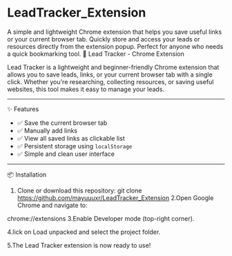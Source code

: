 # LeadTracker_Extension
A simple and lightweight Chrome extension that helps you save useful links or your current browser tab. Quickly store and access your leads or resources directly from the extension popup. Perfect for anyone who needs a quick bookmarking tool.
🔗 Lead Tracker - Chrome Extension

Lead Tracker is a lightweight and beginner-friendly Chrome extension that allows you to save leads, links, or your current browser tab with a single click. Whether you're researching, collecting resources, or saving useful websites, this tool makes it easy to manage your leads.

---

✨ Features

- ✅ Save the current browser tab
- ✅ Manually add links
- ✅ View all saved links as clickable list
- ✅ Persistent storage using `localStorage`
- ✅ Simple and clean user interface

---

📦 Installation

1. Clone or download this repository:
   git clone https://github.com/mayuuuxr/LeadTracker_Extension
2.Open Google Chrome and navigate to:

  chrome://extensions
3.Enable Developer mode (top-right corner).

4.lick on Load unpacked and select the project folder.

5.The Lead Tracker extension is now ready to use!
